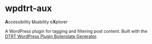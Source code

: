 # wpdtrt-aux

**A**ccessibility **U**sability e**X**plorer

A WordPress plugin for tagging and filtering post content. Built with the [DTRT WordPress Plugin Boilerplate Generator](https://github.com/dotherightthing/generator-wpdtrt-plugin-boilerplate).
